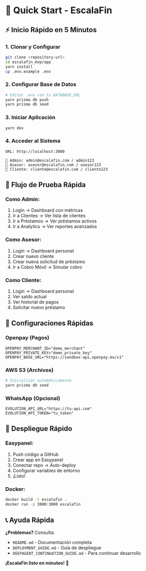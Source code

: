 
# 🚀 Quick Start - EscalaFin

## ⚡ Inicio Rápido en 5 Minutos

### 1. Clonar y Configurar
```bash
git clone <repository-url>
cd escalafin_mvp/app
yarn install
cp .env.example .env
```

### 2. Configurar Base de Datos
```bash
# Editar .env con tu DATABASE_URL
yarn prisma db push
yarn prisma db seed
```

### 3. Iniciar Aplicación
```bash
yarn dev
```

### 4. Acceder al Sistema
```
URL: http://localhost:3000

👤 Admin: admin@escalafin.com / admin123
👤 Asesor: asesor@escalafin.com / asesor123  
👤 Cliente: cliente@escalafin.com / cliente123
```

## 🎯 Flujo de Prueba Rápida

### Como Admin:
1. Login → Dashboard con métricas
2. Ir a Clientes → Ver lista de clientes
3. Ir a Préstamos → Ver préstamos activos
4. Ir a Analytics → Ver reportes avanzados

### Como Asesor:
1. Login → Dashboard personal
2. Crear nuevo cliente
3. Crear nueva solicitud de préstamo
4. Ir a Cobro Móvil → Simular cobro

### Como Cliente:
1. Login → Dashboard personal
2. Ver saldo actual
3. Ver historial de pagos
4. Solicitar nuevo préstamo

## 🔧 Configuraciones Rápidas

### Openpay (Pagos)
```env
OPENPAY_MERCHANT_ID="demo_merchant"
OPENPAY_PRIVATE_KEY="demo_private_key"
OPENPAY_BASE_URL="https://sandbox-api.openpay.mx/v1"
```

### AWS S3 (Archivos)
```bash
# Inicializar automáticamente
yarn prisma db seed
```

### WhatsApp (Opcional)
```env
EVOLUTION_API_URL="https://tu-api.com"
EVOLUTION_API_TOKEN="tu_token"
```

## 🚀 Despliegue Rápido

### Easypanel:
1. Push código a GitHub
2. Crear app en Easypanel
3. Conectar repo → Auto-deploy
4. Configurar variables de entorno
5. ¡Listo!

### Docker:
```bash
docker build -t escalafin .
docker run -p 3000:3000 escalafin
```

## 📞 Ayuda Rápida

**¿Problemas?** Consulta:
- `README.md` - Documentación completa
- `DEPLOYMENT_GUIDE.md` - Guía de despliegue
- `DEEPAGENT_CONTINUATION_GUIDE.md` - Para continuar desarrollo

**¡EscalaFin listo en minutos!** 🎉
